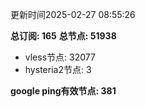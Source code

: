 更新时间2025-02-27 08:55:26

**总订阅: 165**
**总节点: 51938**
- vless节点: 32077
- hysteria2节点: 3

**google ping有效节点: 381**
